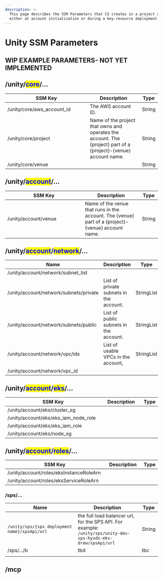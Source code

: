 ```yaml
---
description: >-
  This page describes the SSM Parameters that CS creates in a project account
  either at account initialization or during a key-resource deployment.
---
```


# Unity SSM Parameters

## WIP EXAMPLE PARAMETERS- NOT YET IMPLEMENTED

## /unity/<mark style="color:blue;">core</mark>/...

<table><thead><tr><th width="360.3333333333333">SSM Key</th><th width="297">Description</th><th>Type</th></tr></thead><tbody><tr><td>/unity/core/aws_account_id</td><td>The AWS account ID.</td><td>String</td></tr><tr><td>/unity/core/project</td><td>Name of the project that owns and operates the account. The {project} part of a {project}-{venue} account name.</td><td>String</td></tr><tr><td>/unity/core/venue</td><td></td><td>String</td></tr></tbody></table>

## /unity/<mark style="color:blue;">account</mark>/...

<table><thead><tr><th width="359.3333333333333">SSM Key</th><th width="294">Description</th><th>Type</th></tr></thead><tbody><tr><td>/unity/account/venue </td><td>Name of the venue that runs in the account. The {venue} part of a {project}-{venue} account name.</td><td>String</td></tr></tbody></table>

## /unity/<mark style="color:blue;">account</mark>/<mark style="color:blue;">network</mark>/...&#x20;

<table><thead><tr><th width="356.3333333333333">Name</th><th width="274">Description</th><th>Type</th></tr></thead><tbody><tr><td>/unity/account/network/subnet_list</td><td></td><td></td></tr><tr><td>/unity/account/network/subnets/private</td><td>List of private subnets in the account.</td><td>StringList</td></tr><tr><td>/unity/account/network/subnets/public</td><td>List of public subnets in the account.</td><td>StringList</td></tr><tr><td>/unity/account/network/vpc/ids</td><td>List of usable VPCs in the account,</td><td>StringList</td></tr><tr><td>/unity/account/network/vpc_id</td><td></td><td></td></tr></tbody></table>

###

## /unity/<mark style="color:blue;">account</mark>/<mark style="color:blue;">eks</mark>/...



<table><thead><tr><th width="362.3333333333333">SSM Key</th><th width="282">Description</th><th>Type</th></tr></thead><tbody><tr><td>/unity/account/eks/cluster_sg </td><td></td><td></td></tr><tr><td>/unity/account/eks/eks_iam_node_role</td><td></td><td></td></tr><tr><td>/unity/account/eks/eks_iam_role</td><td></td><td></td></tr><tr><td>/unity/account/eks/node_sg</td><td></td><td></td></tr></tbody></table>

###

## /unity/<mark style="color:blue;">account</mark>/<mark style="color:blue;">roles</mark>/...



<table><thead><tr><th width="363.3333333333333">SSM Key</th><th width="276">Description</th><th>Type</th></tr></thead><tbody><tr><td>/unity/account/roles/eksInstanceRoleArn</td><td></td><td></td></tr><tr><td>/unity/account/roles/eksServiceRoleArn</td><td></td><td></td></tr></tbody></table>

### /sps/...

<table><thead><tr><th width="348.3333333333333">Name</th><th width="283">Description</th><th>Type</th></tr></thead><tbody><tr><td><code>/unity/sps/{sps deployment name}/spsApi/url</code></td><td>the full load balancer url, for the SPS API.  For example: <code>/unity/sps/unity-dev-sps-hysds-eks-drew/spsApi/url</code></td><td>String</td></tr><tr><td>/sps/.../b</td><td>tbd</td><td>tbc</td></tr><tr><td></td><td></td><td></td></tr></tbody></table>



## /mcp
